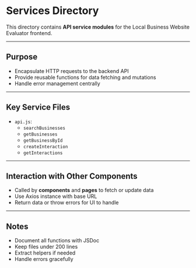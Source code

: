 # Services Directory

This directory contains **API service modules** for the Local Business Website Evaluator frontend.

---

## Purpose

- Encapsulate HTTP requests to the backend API
- Provide reusable functions for data fetching and mutations
- Handle error management centrally

---

## Key Service Files

- `api.js`:
  - `searchBusinesses`
  - `getBusinesses`
  - `getBusinessById`
  - `createInteraction`
  - `getInteractions`

---

## Interaction with Other Components

- Called by **components** and **pages** to fetch or update data
- Use Axios instance with base URL
- Return data or throw errors for UI to handle

---

## Notes

- Document all functions with JSDoc
- Keep files under 200 lines
- Extract helpers if needed
- Handle errors gracefully
